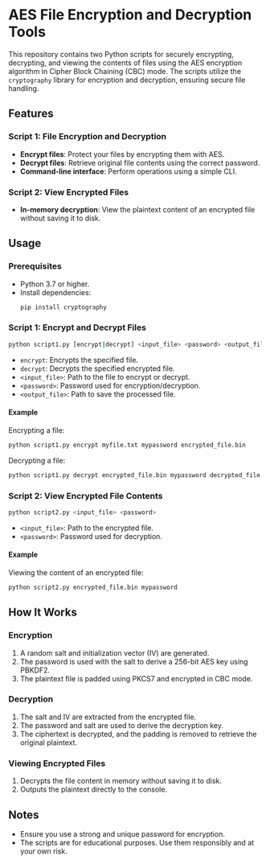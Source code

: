 
# AES File Encryption and Decryption Tools

This repository contains two Python scripts for securely encrypting, decrypting, and viewing the contents of files using the AES encryption algorithm in Cipher Block Chaining (CBC) mode. The scripts utilize the `cryptography` library for encryption and decryption, ensuring secure file handling.

## Features

### Script 1: File Encryption and Decryption
- **Encrypt files**: Protect your files by encrypting them with AES.
- **Decrypt files**: Retrieve original file contents using the correct password.
- **Command-line interface**: Perform operations using a simple CLI.

### Script 2: View Encrypted Files
- **In-memory decryption**: View the plaintext content of an encrypted file without saving it to disk.

## Usage

### Prerequisites
- Python 3.7 or higher.
- Install dependencies:
  ```bash
  pip install cryptography
  ```

### Script 1: Encrypt and Decrypt Files
```bash
python script1.py [encrypt|decrypt] <input_file> <password> <output_file>
```

- `encrypt`: Encrypts the specified file.
- `decrypt`: Decrypts the specified encrypted file.
- `<input_file>`: Path to the file to encrypt or decrypt.
- `<password>`: Password used for encryption/decryption.
- `<output_file>`: Path to save the processed file.

#### Example
Encrypting a file:
```bash
python script1.py encrypt myfile.txt mypassword encrypted_file.bin
```
Decrypting a file:
```bash
python script1.py decrypt encrypted_file.bin mypassword decrypted_file.txt
```

### Script 2: View Encrypted File Contents
```bash
python script2.py <input_file> <password>
```

- `<input_file>`: Path to the encrypted file.
- `<password>`: Password used for decryption.

#### Example
Viewing the content of an encrypted file:
```bash
python script2.py encrypted_file.bin mypassword
```

## How It Works

### Encryption
1. A random salt and initialization vector (IV) are generated.
2. The password is used with the salt to derive a 256-bit AES key using PBKDF2.
3. The plaintext file is padded using PKCS7 and encrypted in CBC mode.

### Decryption
1. The salt and IV are extracted from the encrypted file.
2. The password and salt are used to derive the decryption key.
3. The ciphertext is decrypted, and the padding is removed to retrieve the original plaintext.

### Viewing Encrypted Files
1. Decrypts the file content in memory without saving it to disk.
2. Outputs the plaintext directly to the console.

## Notes
- Ensure you use a strong and unique password for encryption.
- The scripts are for educational purposes. Use them responsibly and at your own risk.
